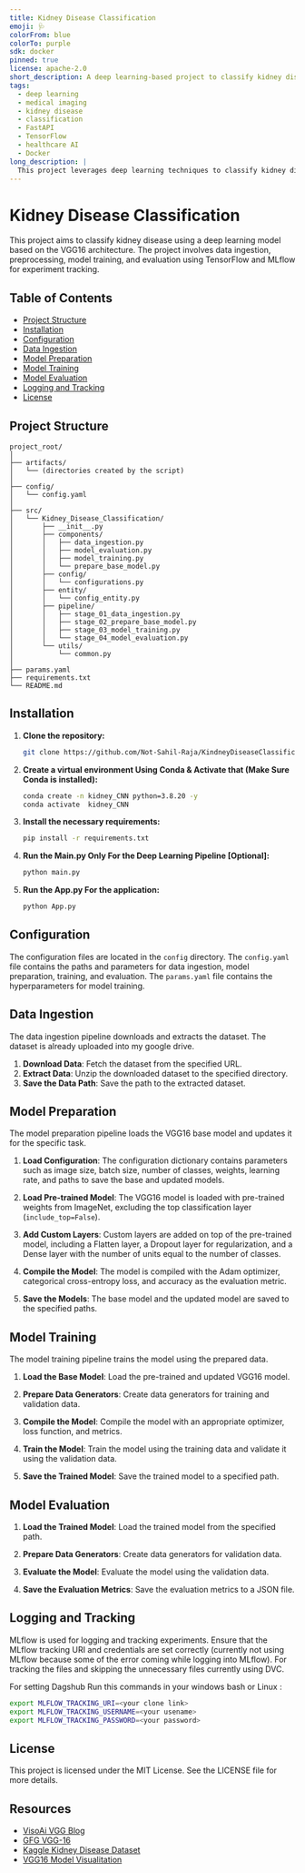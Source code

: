 ```yaml
---
title: Kidney Disease Classification
emoji: 🩺
colorFrom: blue
colorTo: purple
sdk: docker
pinned: true
license: apache-2.0
short_description: A deep learning-based project to classify kidney diseases from medical images, utilizing a sequential model and FastAPI for serving predictions.
tags:
  - deep learning
  - medical imaging
  - kidney disease
  - classification
  - FastAPI
  - TensorFlow
  - healthcare AI
  - Docker
long_description: |
  This project leverages deep learning techniques to classify kidney disease from medical images. It includes a binary classifier to identify kidney CT scans and a multi-class classifier to differentiate types of kidney diseases, such as cysts, stones, tumors, or normal conditions. The backend is built with FastAPI and containerized using Docker, while the frontend, developed with Next.js, provides a user-friendly interface for uploading images and viewing results.
---
```


# Kidney Disease Classification

This project aims to classify kidney disease using a deep learning model based on the VGG16 architecture. The project involves data ingestion, preprocessing, model training, and evaluation using TensorFlow and MLflow for experiment tracking.

## Table of Contents

- [Project Structure](#project-structure)
- [Installation](#installation)
- [Configuration](#configuration)
- [Data Ingestion](#data-ingestion)
- [Model Preparation](#model-preparation)
- [Model Training](#model-training)
- [Model Evaluation](#model-evaluation)
- [Logging and Tracking](#logging-and-tracking)
- [License](#license)

## Project Structure

    project_root/
    │
    ├── artifacts/
    │   └── (directories created by the script)
    │
    ├── config/
    │   └── config.yaml
    │
    ├── src/
    │   └── Kidney_Disease_Classification/
    │       ├── __init__.py
    │       ├── components/
    │       │   ├── data_ingestion.py
    │       │   ├── model_evaluation.py
    │       │   ├── model_training.py
    │       │   └── prepare_base_model.py
    │       ├── config/
    │       │   └── configurations.py
    │       ├── entity/
    │       │   └── config_entity.py
    │       ├── pipeline/
    │       │   ├── stage_01_data_ingestion.py
    │       │   ├── stage_02_prepare_base_model.py
    │       │   ├── stage_03_model_training.py
    │       │   └── stage_04_model_evaluation.py
    │       └── utils/
    │           └── common.py
    │
    ├── params.yaml
    ├── requirements.txt
    └── README.md

## Installation

1. **Clone the repository:**
   ```bash
   git clone https://github.com/Not-Sahil-Raja/KindneyDiseaseClassification.git
   ```
2. **Create a virtual environment Using Conda & Activate that (Make Sure Conda is installed):**
   ```bash
   conda create -n kidney_CNN python=3.8.20 -y
   conda activate  kidney_CNN
   ```
3. **Install the necessary requirements:**
   ```bash
   pip install -r requirements.txt
   ```
4. **Run the Main.py Only For the Deep Learning Pipeline [Optional]:**
   ```bash
   python main.py
   ```
5. **Run the App.py For the application:**
   ```bash
   python App.py
   ```

## Configuration

The configuration files are located in the `config` directory.
The `config.yaml` file contains the paths and parameters for data ingestion, model preparation, training, and evaluation.
The `params.yaml` file contains the hyperparameters for model training.

## Data Ingestion

The data ingestion pipeline downloads and extracts the dataset. The dataset is already uploaded into my google drive.

1.  **Download Data**: Fetch the dataset from the specified URL.
2.  **Extract Data**: Unzip the downloaded dataset to the specified directory.
3.  **Save the Data Path**: Save the path to the extracted dataset.

## Model Preparation

The model preparation pipeline loads the VGG16 base model and updates it for the specific task.

1.  **Load Configuration**: The configuration dictionary contains parameters such as image size, batch size, number of classes, weights, learning rate, and paths to save the base and updated models.

2.  **Load Pre-trained Model**: The VGG16 model is loaded with pre-trained weights from ImageNet, excluding the top classification layer (`include_top=False`).
3.  **Add Custom Layers**: Custom layers are added on top of the pre-trained model, including a Flatten layer, a Dropout layer for regularization, and a Dense layer with the number of units equal to the number of classes.
4.  **Compile the Model**: The model is compiled with the Adam optimizer, categorical cross-entropy loss, and accuracy as the evaluation metric.
5.  **Save the Models**: The base model and the updated model are saved to the specified paths.

## Model Training

The model training pipeline trains the model using the prepared data.

1.  **Load the Base Model**: Load the pre-trained and updated VGG16 model.

2.  **Prepare Data Generators**: Create data generators for training and validation data.
3.  **Compile the Model**: Compile the model with an appropriate optimizer, loss function, and metrics.
4.  **Train the Model**: Train the model using the training data and validate it using the validation data.
5.  **Save the Trained Model**: Save the trained model to a specified path.

## Model Evaluation

1.  **Load the Trained Model**: Load the trained model from the specified path.

2.  **Prepare Data Generators**: Create data generators for validation data.
3.  **Evaluate the Model**: Evaluate the model using the validation data.
4.  **Save the Evaluation Metrics**: Save the evaluation metrics to a JSON file.

## Logging and Tracking

MLflow is used for logging and tracking experiments. Ensure that the MLflow tracking URI and credentials are set correctly (currently not using MLflow because some of the error coming while logging into MLflow). For tracking the files and skipping the unnecessary files currently using DVC.

For setting Dagshub Run this commands in your windows bash or Linux :

```bash
export MLFLOW_TRACKING_URI=<your clone link>
export MLFLOW_TRACKING_USERNAME=<your usename>
export MLFLOW_TRACKING_PASSWORD=<your password>
```

## License

This project is licensed under the MIT License. See the LICENSE file for more details.

## Resources

- [VisoAi VGG Blog](https://viso.ai/deep-learning/vgg-very-deep-convolutional-networks/#:~:text=The%20VGG16%20model%20achieves%20almost,models%20submitted%20to%20ILSVRC%2D2014.)
- [GFG VGG-16](https://www.geeksforgeeks.org/vgg-16-cnn-model/)
- [Kaggle Kidney Disease Dataset](https://www.kaggle.com/datasets/nazmul0087/ct-kidney-dataset-normal-cyst-tumor-and-stone)
- [VGG16 Model Visualitation](https://youtu.be/RNnKtNrsrmg?si=7W3P2XSfgR5KWbvg)
